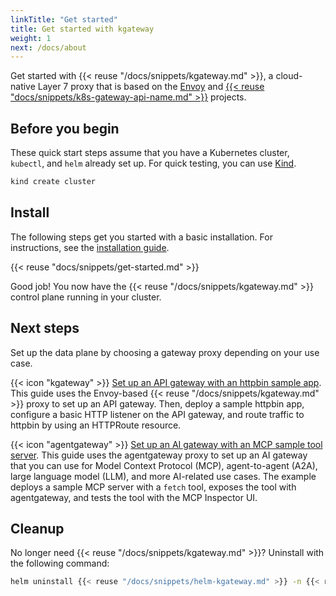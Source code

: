 ```yaml
---
linkTitle: "Get started"
title: Get started with kgateway
weight: 1
next: /docs/about
---
```


Get started with {{< reuse "/docs/snippets/kgateway.md" >}}, a cloud-native Layer 7 proxy that is based on the [Envoy](https://www.envoyproxy.io/) and [{{< reuse "docs/snippets/k8s-gateway-api-name.md" >}}](https://gateway-api.sigs.k8s.io/) projects.

## Before you begin

These quick start steps assume that you have a Kubernetes cluster, `kubectl`, and `helm` already set up. For quick testing, you can use [Kind](https://kind.sigs.k8s.io/).

```sh
kind create cluster
```

## Install

The following steps get you started with a basic installation. For instructions, see the [installation guide](/docs/operations/install).

{{< reuse "docs/snippets/get-started.md" >}}

Good job! You now have the {{< reuse "/docs/snippets/kgateway.md" >}} control plane running in your cluster.

## Next steps

Set up the data plane by choosing a gateway proxy depending on your use case.

{{< icon "kgateway" >}} [Set up an API gateway with an httpbin sample app](../operations/sample-app/). This guide uses the Envoy-based {{< reuse "/docs/snippets/kgateway.md" >}} proxy to set up an API gateway. Then, deploy a sample httpbin app, configure a basic HTTP listener on the API gateway, and route traffic to httpbin by using an HTTPRoute resource.

{{< icon "agentgateway" >}} [Set up an AI gateway with an MCP sample tool server](../agentgateway/). This guide uses the agentgateway proxy to set up an AI gateway that you can use for Model Context Protocol (MCP), agent-to-agent (A2A), large language model (LLM), and more AI-related use cases. The example deploys a sample MCP server with a `fetch` tool, exposes the tool with agentgateway, and tests the tool with the MCP Inspector UI.

## Cleanup

No longer need {{< reuse "/docs/snippets/kgateway.md" >}}? Uninstall with the following command:

```sh
helm uninstall {{< reuse "/docs/snippets/helm-kgateway.md" >}} -n {{< reuse "docs/snippets/namespace.md" >}}
```
